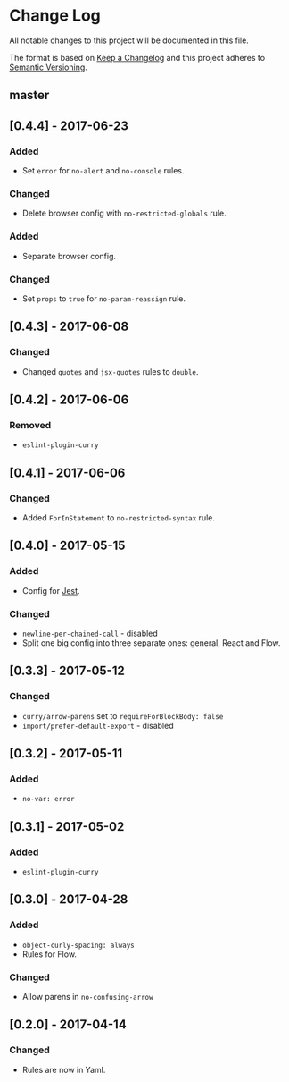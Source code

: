 # Change Log
All notable changes to this project will be documented in this file.

The format is based on [Keep a Changelog](http://keepachangelog.com/)
and this project adheres to [Semantic Versioning](http://semver.org/).

## master
## [0.4.4] - 2017-06-23
### Added
- Set `error` for `no-alert` and `no-console` rules.
### Changed
- Delete browser config with `no-restricted-globals` rule.

### Added
- Separate browser config.
### Changed
- Set `props` to `true` for `no-param-reassign` rule.

## [0.4.3] - 2017-06-08
### Changed
- Changed `quotes` and `jsx-quotes` rules to `double`.

## [0.4.2] - 2017-06-06
### Removed
- `eslint-plugin-curry`

## [0.4.1] - 2017-06-06
### Changed
- Added `ForInStatement` to `no-restricted-syntax` rule.

## [0.4.0] - 2017-05-15
### Added
- Config for [Jest](https://github.com/facebook/jest).
### Changed
- `newline-per-chained-call` - disabled
- Split one big config into three separate ones: general, React and Flow.

## [0.3.3] - 2017-05-12
### Changed
- `curry/arrow-parens` set to `requireForBlockBody: false`
- `import/prefer-default-export` - disabled

## [0.3.2] - 2017-05-11
### Added
- `no-var: error`

## [0.3.1] - 2017-05-02
### Added
- `eslint-plugin-curry`

## [0.3.0] - 2017-04-28
### Added
- `object-curly-spacing: always`
- Rules for Flow.
### Changed
- Allow parens in `no-confusing-arrow`

## [0.2.0] - 2017-04-14
### Changed
- Rules are now in Yaml.
